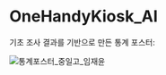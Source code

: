 # OneHandyKiosk_AI
기초 조사 결과를 기반으로 만든 통계 포스터:

![통계포스터_중일고_임재윤](https://github.com/user-attachments/assets/b3c653d5-95da-492d-8454-c6ab4f530b91)

